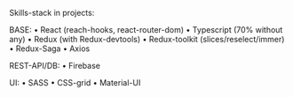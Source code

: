 Skills-stack in projects:

BASE:
•	React (reach-hooks, react-router-dom)
•	Typescript (70% without any)
•	Redux (with Redux-devtools)
•	Redux-toolkit (slices/reselect/immer)
•	Redux-Saga
•	Axios

REST-API/DB:
•	Firebase

UI:
•	SASS
•	CSS-grid
•	Material-UI
